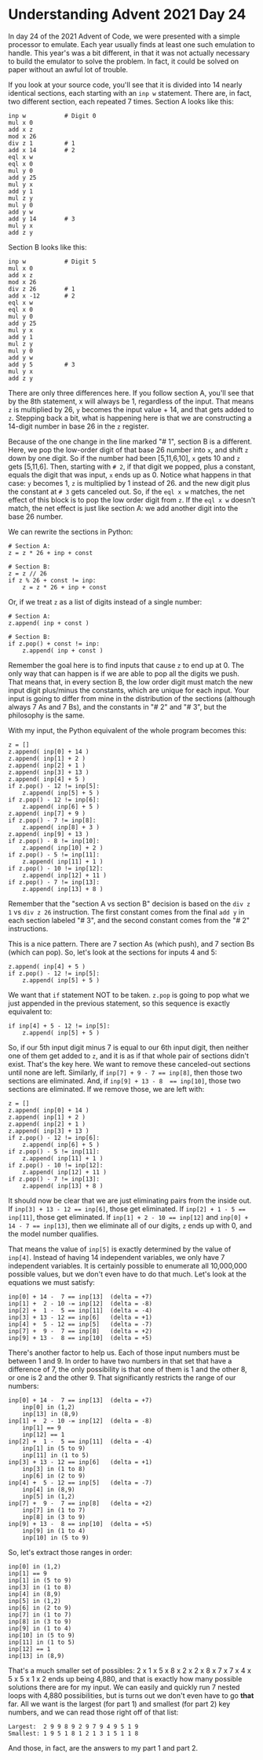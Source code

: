 # Understanding Advent 2021 Day 24

In day 24 of the 2021 Advent of Code, we were presented with a simple processor to emulate.  Each year usually finds at least one such emulation to handle.  This year's was a bit different, in that it was not actually necessary to build the emulator to solve the problem.  In fact, it could be solved on paper without an awful lot of trouble.

If you look at your source code, you'll see that it is divided into 14 nearly identical sections, each starting with an `inp w` statement.  There are, in fact, two different section, each repeated 7 times.  Section A looks like this:

```
inp w           # Digit 0
mul x 0
add x z    
mod x 26
div z 1			# 1
add x 14		# 2
eql x w
eql x 0
mul y 0
add y 25
mul y x
add y 1
mul z y
mul y 0
add y w
add y 14		# 3
mul y x
add z y
```

Section B looks like this:

```
inp w           # Digit 5
mul x 0
add x z
mod x 26
div z 26		# 1
add x -12       # 2
eql x w
eql x 0
mul y 0
add y 25
mul y x
add y 1
mul z y
mul y 0
add y w
add y 5			# 3
mul y x
add z y
```

There are only three differences here.  If you follow section A, you'll see that by the 8th statement, x will always be 1, regardless of the input.  That means `z` is multiplied by 26, `y` becomes the input value + 14, and that gets added to `z`.  Stepping back a bit, what is happening here is that we are constructing a 14-digit number in base 26 in the `z` register.

Because of the one change in the line marked "# 1", section B is a different.  Here, we pop the low-order digit of that base 26 number into `x`, and shift `z` down by one digit.  So if the number had been [5,11,6,10], `x` gets 10 and `z` gets [5,11,6].  Then, starting with `# 2`, if that digit we popped, plus a constant, equals the digit that was input, `x` ends up as 0.  Notice what happens in that case: `y` becomes 1, `z` is multiplied by 1 instead of 26. and the new digit plus the constant at `# 3` gets canceled out.  So, if the `eql x w` matches, the net effect of this block is to pop the low order digit from `z`.  If the `eql x w` doesn't match, the net effect is just like section A: we add another digit into the base 26 number.

We can rewrite the sections in Python:

```
# Section A:
z = z * 26 + inp + const

# Section B:
z = z // 26
if z % 26 + const != inp:
    z = z * 26 + inp + const
```

Or, if we treat `z` as a list of digits instead of a single number:

```
# Section A:
z.append( inp + const )

# Section B:
if z.pop() + const != inp:
    z.append( inp + const )
```

Remember the goal here is to find inputs that cause `z` to end up at 0.  The only way that can happen is if we are able to pop all the digits we push.  That means that, in every section B, the low order digit must match the new input digit plus/minus the constants, which are unique for each input.  Your input is going to differ from mine in the distribution of the sections (although always 7 As and 7 Bs), and the constants in "# 2" and "# 3", but the philosophy is the same.

With my input, the Python equivalent of the whole program becomes this:

```
z = []
z.append( inp[0] + 14 )
z.append( inp[1] + 2 )
z.append( inp[2] + 1 )
z.append( inp[3] + 13 )
z.append( inp[4] + 5 )
if z.pop() - 12 != inp[5]:
    z.append( inp[5] + 5 )
if z.pop() - 12 != inp[6]:
    z.append( inp[6] + 5 )
z.append( inp[7] + 9 )
if z.pop() - 7 != inp[8]:
    z.append( inp[8] + 3 )
z.append( inp[9] + 13 )
if z.pop() - 8 != inp[10]:
    z.append( inp[10] + 2 )
if z.pop() - 5 != inp[11]:
    z.append( inp[11] + 1 )
if z.pop() - 10 != inp[12]:
    z.append( inp[12] + 11 )
if z.pop() - 7 != inp[13]:
    z.append( inp[13] + 8 )
```

Remember that the "section A vs section B" decision is based on the `div z 1` vs `div z 26` instruction.  The first constant comes from the final `add y` in each section labeled "# 3", and the second constant comes from the "# 2" instructions.

This is a nice pattern.  There are 7 section As (which push), and 7 section Bs (which can pop).  So, let's look at the sections for inputs 4 and 5:

```
z.append( inp[4] + 5 )
if z.pop() - 12 != inp[5]:
    z.append( inp[5] + 5 )
```

We want that `if` statement NOT to be taken.  `z.pop` is going to pop what we just appended in the previous statement, so this sequence is exactly equivalent to:

```
if inp[4] + 5 - 12 != inp[5]:
    z.append( inp[5] + 5 )
```

So, if our 5th input digit minus 7 is equal to our 6th input digit, then neither one of them get added to `z`, and it is as if that whole pair of sections didn't exist.  That's the key here.  We want to remove these canceled-out sections until none are left.  Similarly, if `inp[7] + 9 - 7 == inp[8]`, then those two sections are eliminated.  And, if `inp[9] + 13 - 8  == inp[10]`, those two sections are eliminated.  If we remove those, we are left with:

```
z = []
z.append( inp[0] + 14 )
z.append( inp[1] + 2 )
z.append( inp[2] + 1 )
z.append( inp[3] + 13 )
if z.pop() - 12 != inp[6]:
    z.append( inp[6] + 5 )
if z.pop() - 5 != inp[11]:
    z.append( inp[11] + 1 )
if z.pop() - 10 != inp[12]:
    z.append( inp[12] + 11 )
if z.pop() - 7 != inp[13]:
    z.append( inp[13] + 8 )
```

It should now be clear that we are just eliminating pairs from the inside out.  If `inp[3] + 13 - 12 == inp[6]`, those get eliminated.  If `inp[2] + 1 - 5 == inp[11]`, those get eliminated.  If `inp[1] + 2 - 10 == inp[12]` and `inp[0] + 14 - 7 == inp[13]`, then we eliminate all of our digits, `z` ends up with 0, and the model number qualifies.

That means the value of `inp[5]` is exactly determined by the value of `inp[4]`.  Instead of having 14 independent variables, we only have 7 independent variables.  It is certainly possible to enumerate all 10,000,000 possible values, but we don't even have to do that much.  Let's look at the equations we must satisfy:

```
inp[0] + 14 -  7 == inp[13]  (delta = +7)
inp[1] +  2 - 10 -= inp[12]  (delta = -8)
inp[2] +  1 -  5 == inp[11]  (delta = -4)
inp[3] + 13 - 12 == inp[6]   (delta = +1)
inp[4] +  5 - 12 == inp[5]   (delta = -7)
inp[7] +  9 -  7 == inp[8]   (delta = +2)
inp[9] + 13 -  8 == inp[10]  (delta = +5)
```

There's another factor to help us.  Each of those input numbers must be between 1 and 9.  In order to have two numbers in that set that have a difference of 7, the only possibility is that one of them is 1 and the other 8, or one is 2 and the other 9.  That significantly restricts the range of our numbers:

```
inp[0] + 14 -  7 == inp[13]  (delta = +7)  
    inp[0] in (1,2)
    inp[13] in (8,9)
inp[1] +  2 - 10 -= inp[12]  (delta = -8)
    inp[1] == 9
    inp[12] == 1
inp[2] +  1 -  5 == inp[11]  (delta = -4)
    inp[1] in (5 to 9)
    inp[11] in (1 to 5)
inp[3] + 13 - 12 == inp[6]   (delta = +1)
    inp[3] in (1 to 8)
    inp[6] in (2 to 9)
inp[4] +  5 - 12 == inp[5]   (delta = -7)
    inp[4] in (8,9)
    inp[5] in (1,2)
inp[7] +  9 -  7 == inp[8]   (delta = +2)
    inp[7] in (1 to 7)
    inp[8] in (3 to 9)
inp[9] + 13 -  8 == inp[10]  (delta = +5)
    inp[9] in (1 to 4)
    inp[10] in (5 to 9)
```

So, let's extract those ranges in order:

```
inp[0] in (1,2)
inp[1] == 9
inp[1] in (5 to 9)
inp[3] in (1 to 8)
inp[4] in (8,9)
inp[5] in (1,2)
inp[6] in (2 to 9)
inp[7] in (1 to 7)
inp[8] in (3 to 9)
inp[9] in (1 to 4)
inp[10] in (5 to 9)
inp[11] in (1 to 5)
inp[12] == 1
inp[13] in (8,9)
```

That's a much smaller set of possibles: 2 x 1 x 5 x 8 x 2 x 2 x 8 x 7 x 7 x 4 x 5 x 5 x 1 x 2 ends up being 4,880, and that is exactly how many possible solutions there are for my input.  We can easily and quickly run 7 nested loops with 4,880 possibilities, but is turns out we don't even have to go **that** far.  All we want is the largest (for part 1) and smallest (for part 2) key numbers, and we can read those right off of that list:

```
Largest:  2 9 9 8 9 2 9 7 9 4 9 5 1 9
Smallest: 1 9 5 1 8 1 2 1 3 1 5 1 1 8
```

And those, in fact, are the answers to my part 1 and part 2.
